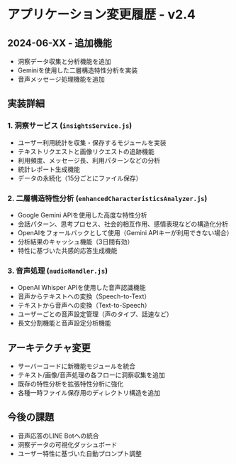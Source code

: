 # アプリケーション変更履歴 - v2.4

## 2024-06-XX - 追加機能
- 洞察データ収集と分析機能を追加
- Geminiを使用した二層構造特性分析を実装
- 音声メッセージ処理機能を追加

## 実装詳細

### 1. 洞察サービス (`insightsService.js`)
- ユーザー利用統計を収集・保存するモジュールを実装
- テキストリクエストと画像リクエストの追跡機能
- 利用頻度、メッセージ長、利用パターンなどの分析
- 統計レポート生成機能
- データの永続化（15分ごとにファイル保存）

### 2. 二層構造特性分析 (`enhancedCharacteristicsAnalyzer.js`)
- Google Gemini APIを使用した高度な特性分析
- 会話パターン、思考プロセス、社会的相互作用、感情表現などの構造化分析
- OpenAIをフォールバックとして使用（Gemini APIキーが利用できない場合）
- 分析結果のキャッシュ機能（3日間有効）
- 特性に基づいた共感的応答生成機能

### 3. 音声処理 (`audioHandler.js`)
- OpenAI Whisper APIを使用した音声認識機能
- 音声からテキストへの変換（Speech-to-Text）
- テキストから音声への変換（Text-to-Speech）
- ユーザーごとの音声設定管理（声のタイプ、話速など）
- 長文分割機能と音声設定分析機能

## アーキテクチャ変更
- サーバーコードに新機能モジュールを統合
- テキスト/画像/音声処理の各フローに洞察収集を追加
- 既存の特性分析を拡張特性分析に強化
- 各種一時ファイル保存用のディレクトリ構造を追加

## 今後の課題
- 音声応答のLINE Botへの統合
- 洞察データの可視化ダッシュボード
- ユーザー特性に基づいた自動プロンプト調整 